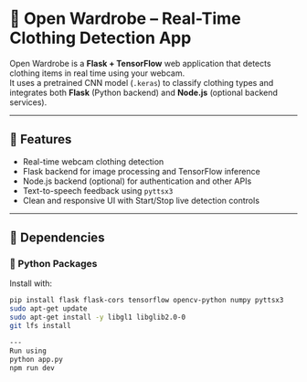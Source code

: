 # 🧥 Open Wardrobe – Real-Time Clothing Detection App

Open Wardrobe is a **Flask + TensorFlow** web application that detects clothing items in real time using your webcam.  
It uses a pretrained CNN model (`.keras`) to classify clothing types and integrates both **Flask** (Python backend) and **Node.js** (optional backend services).

---

## 🚀 Features

- Real-time webcam clothing detection  
- Flask backend for image processing and TensorFlow inference  
- Node.js backend (optional) for authentication and other APIs  
- Text-to-speech feedback using `pyttsx3`  
- Clean and responsive UI with Start/Stop live detection controls  

---

## 🧩 Dependencies

### 🐍 Python Packages
Install with:
```bash
pip install flask flask-cors tensorflow opencv-python numpy pyttsx3
sudo apt-get update
sudo apt-get install -y libgl1 libglib2.0-0
git lfs install

---
Run using
python app.py
npm run dev
